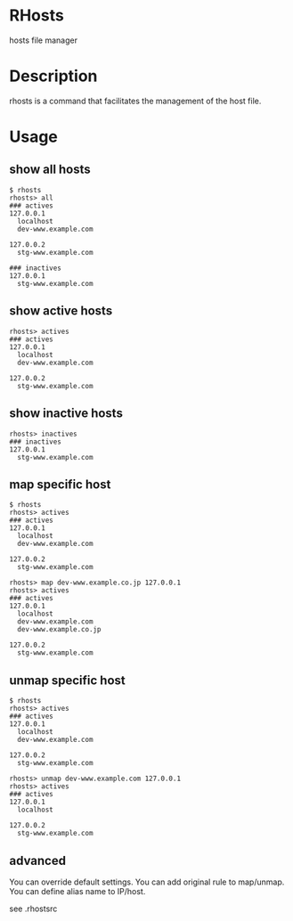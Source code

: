 RHosts
====

hosts file manager

# Description

rhosts is a command that facilitates the management of the host file.

# Usage
## show all hosts
```
$ rhosts
rhosts> all
### actives
127.0.0.1
  localhost
  dev-www.example.com

127.0.0.2
  stg-www.example.com

### inactives
127.0.0.1
  stg-www.example.com

```

## show active hosts
```
rhosts> actives
### actives
127.0.0.1
  localhost
  dev-www.example.com

127.0.0.2
  stg-www.example.com

```

## show inactive hosts
```
rhosts> inactives
### inactives
127.0.0.1
  stg-www.example.com

```

## map specific host
```
$ rhosts
rhosts> actives
### actives
127.0.0.1
  localhost
  dev-www.example.com

127.0.0.2
  stg-www.example.com

rhosts> map dev-www.example.co.jp 127.0.0.1
rhosts> actives
### actives
127.0.0.1
  localhost
  dev-www.example.com
  dev-www.example.co.jp

127.0.0.2
  stg-www.example.com

```

## unmap specific host
```
$ rhosts
rhosts> actives
### actives
127.0.0.1
  localhost
  dev-www.example.com

127.0.0.2
  stg-www.example.com

rhosts> unmap dev-www.example.com 127.0.0.1
rhosts> actives
### actives
127.0.0.1
  localhost

127.0.0.2
  stg-www.example.com

```

## advanced
You can override default settings.
You can add original rule to map/unmap.
You can define alias name to IP/host.

see .rhostsrc
